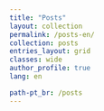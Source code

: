 ```yaml
---
title: "Posts"
layout: collection
permalink: /posts-en/
collection: posts
entries_layout: grid
classes: wide
author_profile: true
lang: en

path-pt_br: /posts
---
```

